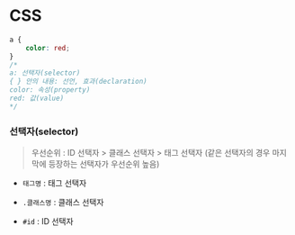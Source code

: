 # CSS

```css
a { 
    color: red;
}
/*
a: 선택자(selector)
{ } 안의 내용: 선언, 효과(declaration)
color: 속성(property)
red: 값(value)
*/
```



### 선택자(selector)

> 우선순위 : ID 선택자 > 클래스 선택자 > 태그 선택자 (같은 선택자의 경우 마지막에 등장하는 선택자가 우선순위 높음)

* `태그명` : 태그 선택자

* `.클래스명` : 클래스 선택자
* `#id` : ID 선택자

